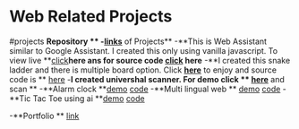 # Web Related Projects
#projects
**Repository **
-[links](https://github.com/70deepak58/Web_Advance/tree/master/Projects)** of Projects**
-**This is Web Assistant similar to Google Assistant. I created this only using vanilla javascript. To view live **[click](http://70deepak58.github.io/Web_Advance/ai/index.html)**here ans for source code **[click](https://github.com/70deepak58/Web_Advance/tree/master/Projects)** here**
-**I created this snake ladder and there is multiple board option. Click **[here](http://70deepak58.github.io/Web_Advance/Projects/snake_ladder_both/index.html)** to enjoy and source code is ** [here](https://github.com/70deepak58/Web_Advance/tree/master/Projects/snake_ladder_bot)
-**I created univershal scanner. For demo click ** [here](http://70deepak58.github.io/Web_Advance/scan.html)** and scan **
-**Alarm clock **[demo](http://70deepak58.github.io/Web_Advance/Projects/clock/index.html)   [code](https://github.com/70deepak58/Web_Advance/tree/master/Projects/clock)
-**Multi lingual web ** [demo](http://70deepak58.github.io/Web_Advance/Projects/language/index.html) [code](https://github.com/70deepak58/Web_Advance/tree/master/Projects/language)
-**Tic Tac Toe using ai **[demo](http://70deepak58.github.io/Web_Advance/Projects/TicTacToe/index.html) [code](https://github.com/70deepak58/Web_Advance/tree/master/Projects/TicTacToe)

-**Portfolio ** [link](http://70deepak58.github.io/Web_Advance/Projects/Portfolio/index.html)
